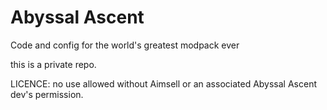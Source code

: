 # Abyssal Ascent
Code and config for the world's greatest modpack ever

this is a private repo.

LICENCE: no use allowed without Aimsell or an associated Abyssal Ascent dev's permission.
